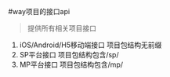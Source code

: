#way项目的接口api
> 提供所有相关项目接口  

1. iOS/Android/H5移动端接口
项目包结构无前缀
2. SP平台接口
项目包结构包含/sp/
3. MP平台接口
项目包结构包含/mp/ 
